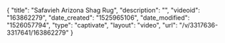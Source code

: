 {
    "title": "Safavieh Arizona Shag Rug",
    "description": "",
    "videoid": "163862279",
    "date_created": "1525965106",
    "date_modified": "1526057794",
    "type": "captivate",
    "layout": "video",
    "url": "\/v\/3317636-3317641\/163862279"
}